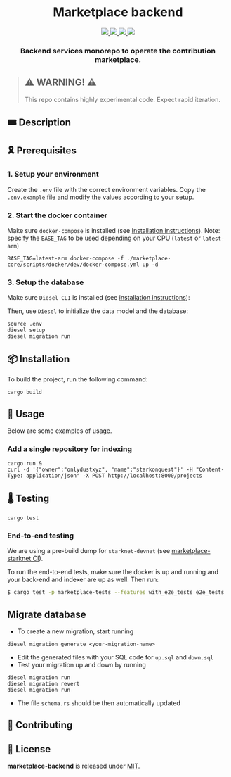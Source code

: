 <div align="center">
  <h1 align="center">Marketplace backend</h1>
  <p align="center">
    <a href="https://discord.gg/onlydust">
        <img src="https://img.shields.io/badge/Discord-6666FF?style=for-the-badge&logo=discord&logoColor=white">
    </a>
    <a href="https://twitter.com/intent/follow?screen_name=onlydust_xyz">
        <img src="https://img.shields.io/badge/Twitter-1DA1F2?style=for-the-badge&logo=twitter&logoColor=white">
    </a>
    <a href="https://contributions.onlydust.xyz/">
        <img src="https://img.shields.io/badge/Contribute-6A1B9A?style=for-the-badge&logo=notion&logoColor=white">
    </a>
    <a href="https://codecov.io/gh/onlydustxyz/marketplace-backend" > 
        <img src="https://img.shields.io/codecov/c/gh/onlydustxyz/marketplace-backend?style=for-the-badge&token=BCU5QG0IFJ"/>
    </a>
  </p>
  
  <h3 align="center">Backend services monorepo to operate the contribution marketplace.</h3>

</h3>
</div>

> ## ⚠️ WARNING! ⚠️
>
> This repo contains highly experimental code.
> Expect rapid iteration.

## 🎟️ Description

## 🎗️ Prerequisites

### 1. Setup your environment

Create the `.env` file with the correct environment variables.
Copy the `.env.example` file and modify the values according to your setup.

### 2. Start the docker container

Make sure `docker-compose` is installed (see [Installation instructions](https://docs.docker.com/compose/install/)).
Note: specify the `BASE_TAG` to be used depending on your CPU (`latest` or `latest-arm`)

```
BASE_TAG=latest-arm docker-compose -f ./marketplace-core/scripts/docker/dev/docker-compose.yml up -d
```

### 3. Setup the database

Make sure `Diesel CLI` is installed (see [installation instructions](https://diesel.rs/guides/getting-started)):

Then, use `Diesel` to initialize the data model and the database:

```
source .env
diesel setup
diesel migration run
```

## 📦 Installation

To build the project, run the following command:

```
cargo build
```

## 🔬 Usage

Below are some examples of usage.

### Add a single repository for indexing

```
cargo run &
curl -d '{"owner":"onlydustxyz", "name":"starkonquest"}' -H "Content-Type: application/json" -X POST http://localhost:8000/projects
```

## 🌡️ Testing

```
cargo test
```

### End-to-end testing

We are using a pre-build dump for `starknet-devnet` (see [marketplace-starknet CI](https://github.com/onlydustxyz/marketplace-starknet/blob/main/.github/workflows/devnet.yml)).

To run the end-to-end tests, make sure the docker is up and running and your back-end and indexer are up as well.
Then run:

```sh
$ cargo test -p marketplace-tests --features with_e2e_tests e2e_tests
```

## Migrate database

-   To create a new migration, start running

```
diesel migration generate <your-migration-name>
```

-   Edit the generated files with your SQL code for `up.sql` and `down.sql`
-   Test your migration up and down by running

```
diesel migration run
diesel migration revert
diesel migration run
```

-   The file `schema.rs` should be then automatically updated

## 🫶 Contributing

## 📄 License

**marketplace-backend** is released under [MIT](LICENSE).
